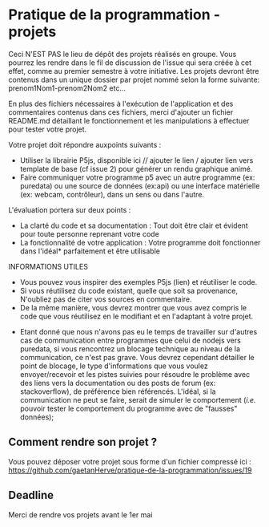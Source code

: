 # Pratique de la programmation - projets

Ceci N'EST PAS le lieu de dépôt des projets réalisés en groupe. Vous pourrez les rendre dans le fil de discussion de l'issue qui sera créée à cet effet, comme au premier semestre à votre initiative.
Les projets devront être contenus dans un unique dossier par projet nommé selon la forme suivante: prenom1Nom1-prenom2Nom2 etc...

En plus des fichiers nécessaires à l'exécution de l'application et des commentaires contenus dans ces fichiers, merci d'ajouter un fichier README.md détaillant le fonctionnement et les manipulations à effectuer pour tester votre projet.

Votre projet doit répondre auxpoints suivants :
- Utiliser la librairie P5js, disponible ici // ajouter le lien / ajouter lien vers template de base (cf issue 2)
pour générer un rendu graphique animé.
- Faire communiquer votre programme p5 avec un autre programme (ex: puredata) ou une source de données (ex:api) ou une interface matérielle (ex: webcam, contrôleur), dans un sens ou dans l'autre.

L'évaluation portera sur deux points : 
- La clarté du code et sa documentation :
    Tout doit être clair et évident pour toute personne reprenant votre code
- La fonctionnalité de votre application :
    Votre programme doit fonctionner dans l'idéal* parfaitement et être utilisable

INFORMATIONS UTILES
- Vous pouvez vous inspirer des exemples P5js (lien) et réutiliser le code.
- Si vous réutilisez du code existant, quelle que soit sa provenance, N'oubliez pas de citer vos sources en commentaire.
- De la même manière, vous devrez montrer que vous avez compris le code que vous réutilisez en le modifiant et en l'adaptant à votre projet.
* Etant donné que nous n'avons pas eu le temps de travailler sur d'autres cas de communication entre programmes que celui de nodejs vers puredata, si vous rencontrez un blocage technique au niveau de la communication, ce n'est pas grave. Vous devrez cependant détailler le point de blocage, le type d'informations que vous voulez envoyer/recevoir et les pistes suivies pour résoudre le problème avec des liens vers la documentation ou des posts de forum (ex: stackoverflow), de préférence bien référencés. L'idéal, si la communication ne peut se faire, serait de simuler le comportement (*i.e.* pouvoir tester le comportement du programme avec de "fausses" données);


## Comment rendre son projet ?

Vous pouvez déposer votre projet sous forme d'un fichier compressé ici : https://github.com/gaetanHerve/pratique-de-la-programmation/issues/19

## Deadline

Merci de rendre vos projets avant le 1er mai
